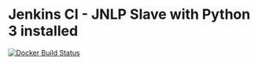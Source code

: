 # Jenkins CI - JNLP Slave with Python 3 installed #

[![Docker Build Status](https://img.shields.io/docker/build/warfox/jnlp-slave-python-3.svg)](https://hub.docker.com/r/frameyl/jnlp-slave-python-3/)
